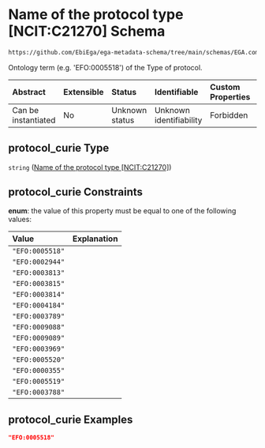 # Name of the protocol type \[NCIT:C21270] Schema

```txt
https://github.com/EbiEga/ega-metadata-schema/tree/main/schemas/EGA.common-definitions.json#/definitions/protocols_object/properties/protocol_curie
```

Ontology term (e.g. 'EFO:0005518') of the Type of protocol.

| Abstract            | Extensible | Status         | Identifiable            | Custom Properties | Additional Properties | Access Restrictions | Defined In                                                                                |
| :------------------ | :--------- | :------------- | :---------------------- | :---------------- | :-------------------- | :------------------ | :---------------------------------------------------------------------------------------- |
| Can be instantiated | No         | Unknown status | Unknown identifiability | Forbidden         | Allowed               | none                | [EGA.common-definitions.json*](../out/EGA.common-definitions.json "open original schema") |

## protocol_curie Type

`string` ([Name of the protocol type \[NCIT:C21270\]](ega-2-definitions-ega-protocols-object-properties-name-of-the-protocol-type-ncitc21270.md))

## protocol_curie Constraints

**enum**: the value of this property must be equal to one of the following values:

| Value           | Explanation |
| :-------------- | :---------- |
| `"EFO:0005518"` |             |
| `"EFO:0002944"` |             |
| `"EFO:0003813"` |             |
| `"EFO:0003815"` |             |
| `"EFO:0003814"` |             |
| `"EFO:0004184"` |             |
| `"EFO:0003789"` |             |
| `"EFO:0009088"` |             |
| `"EFO:0009089"` |             |
| `"EFO:0003969"` |             |
| `"EFO:0005520"` |             |
| `"EFO:0000355"` |             |
| `"EFO:0005519"` |             |
| `"EFO:0003788"` |             |

## protocol_curie Examples

```json
"EFO:0005518"
```
